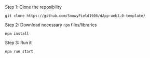 Step 1: Clone the reposibility

  `git clone https://github.com/SnowyField1906/dApp-web3.0-template/`
  
Step 2: Download necessary `npm` files/libraries

  `npm install`

Step 3: Run it

  `npm run start`
